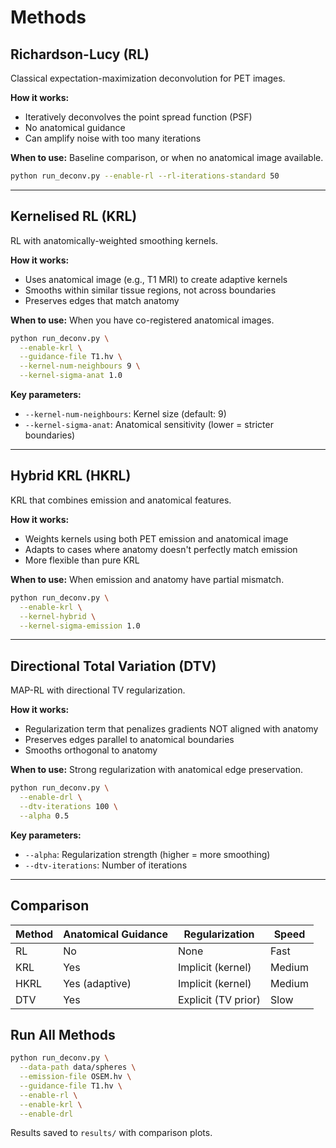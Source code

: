 # Methods

## Richardson-Lucy (RL)

Classical expectation-maximization deconvolution for PET images.

**How it works:**
- Iteratively deconvolves the point spread function (PSF)
- No anatomical guidance
- Can amplify noise with too many iterations

**When to use:** Baseline comparison, or when no anatomical image available.

```bash
python run_deconv.py --enable-rl --rl-iterations-standard 50
```

---

## Kernelised RL (KRL)

RL with anatomically-weighted smoothing kernels.

**How it works:**
- Uses anatomical image (e.g., T1 MRI) to create adaptive kernels
- Smooths within similar tissue regions, not across boundaries
- Preserves edges that match anatomy

**When to use:** When you have co-registered anatomical images.

```bash
python run_deconv.py \
  --enable-krl \
  --guidance-file T1.hv \
  --kernel-num-neighbours 9 \
  --kernel-sigma-anat 1.0
```

**Key parameters:**
- `--kernel-num-neighbours`: Kernel size (default: 9)
- `--kernel-sigma-anat`: Anatomical sensitivity (lower = stricter boundaries)

---

## Hybrid KRL (HKRL)

KRL that combines emission and anatomical features.

**How it works:**
- Weights kernels using both PET emission and anatomical image
- Adapts to cases where anatomy doesn't perfectly match emission
- More flexible than pure KRL

**When to use:** When emission and anatomy have partial mismatch.

```bash
python run_deconv.py \
  --enable-krl \
  --kernel-hybrid \
  --kernel-sigma-emission 1.0
```

---

## Directional Total Variation (DTV)

MAP-RL with directional TV regularization.

**How it works:**
- Regularization term that penalizes gradients NOT aligned with anatomy
- Preserves edges parallel to anatomical boundaries
- Smooths orthogonal to anatomy

**When to use:** Strong regularization with anatomical edge preservation.

```bash
python run_deconv.py \
  --enable-drl \
  --dtv-iterations 100 \
  --alpha 0.5
```

**Key parameters:**
- `--alpha`: Regularization strength (higher = more smoothing)
- `--dtv-iterations`: Number of iterations

---

## Comparison

| Method | Anatomical Guidance | Regularization | Speed |
|--------|-------------------|----------------|-------|
| RL | No | None | Fast |
| KRL | Yes | Implicit (kernel) | Medium |
| HKRL | Yes (adaptive) | Implicit (kernel) | Medium |
| DTV | Yes | Explicit (TV prior) | Slow |

## Run All Methods

```bash
python run_deconv.py \
  --data-path data/spheres \
  --emission-file OSEM.hv \
  --guidance-file T1.hv \
  --enable-rl \
  --enable-krl \
  --enable-drl
```

Results saved to `results/` with comparison plots.
